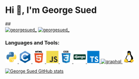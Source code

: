 <h1 align="left">Hi 👋, I'm George Sued</h1>
  ##
 <div>
<a href="https://instagram.com/georgesued_" target="blank"><img align="center" src="https://img.shields.io/badge/Instagram-E4405F?style=for-the-badge&logo=instagram&logoColor=white" alt="georgesued_" /></a>
  <a href="https://www.linkedin.com/in/georgesued" target="blank"><img align="center" src="https://img.shields.io/badge/-LinkedIn-%230077B5?style=for-the-badge&logo=linkedin&logoColor=white" alt="georgesued_" /></a>
</div>


<h3 align="left">Languages and Tools:</h3>
<p align="left"> 
  <a href="https://www.python.org" target="_blank"> 
    <img src="https://raw.githubusercontent.com/devicons/devicon/master/icons/python/python-original.svg" alt="python" width="40" height="40"/> 
  </a> 
  <a href="https://www.cprogramming.com/" target="_blank"> 
    <img src="https://raw.githubusercontent.com/devicons/devicon/master/icons/c/c-original.svg" alt="c" width="40" height="40"/> 
  </a> 
<!--    <a href="https://elixir-lang.org" target="_blank"> 
    <img src="https://www.vectorlogo.zone/logos/elixir-lang/elixir-lang-icon.svg" alt="elixir" width="40" height="40"/> 
  </a>  -->
  <a href="https://www.w3.org/html/" target="_blank"> 
    <img src="https://raw.githubusercontent.com/devicons/devicon/master/icons/html5/html5-original-wordmark.svg" alt="html5" width="40" height="40"/> 
  </a> 
  <a href="https://developer.mozilla.org/en-US/docs/Web/JavaScript" target="_blank"> 
    <img src="https://raw.githubusercontent.com/devicons/devicon/master/icons/javascript/javascript-original.svg" alt="javascript" width="40" height="40"/> 
  </a> 
 <a href="https://www.w3schools.com/css/" target="_blank"> 
    <img src="https://raw.githubusercontent.com/devicons/devicon/master/icons/css3/css3-original-wordmark.svg" alt="css3" width="40" height="40"/> 
  </a> 
  <a href="https://www.djangoproject.com/" target="_blank"> 
    <img src="https://raw.githubusercontent.com/devicons/devicon/master/icons/django/django-original.svg" alt="django" width="40" height="40"/> 
  </a> 
  <a href="https://www.typescriptlang.org/" target="_blank"> 
    <img src="https://raw.githubusercontent.com/devicons/devicon/master/icons/typescript/typescript-original.svg" alt="typescript" width="40" height="40"/> 
  </a>
  <a href="https://graphql.org" target="_blank"> 
    <img src="https://www.vectorlogo.zone/logos/graphql/graphql-icon.svg" alt="graphql" width="40" height="40"/> 
  </a> 
  <a href="https://www.linux.org/" target="_blank"> 
    <img src="https://raw.githubusercontent.com/devicons/devicon/master/icons/linux/linux-original.svg" alt="linux" width="40" height="40"/> 
  </a> 
  </a> 
 </p>

<div>

[![George Sued GitHub stats](https://github-readme-stats.vercel.app/api?username=GeorgeSued14&layout=compact&show_icons=true&theme=dracula)](https://github.com/anuraghazra/github-readme-stats)


</div>
